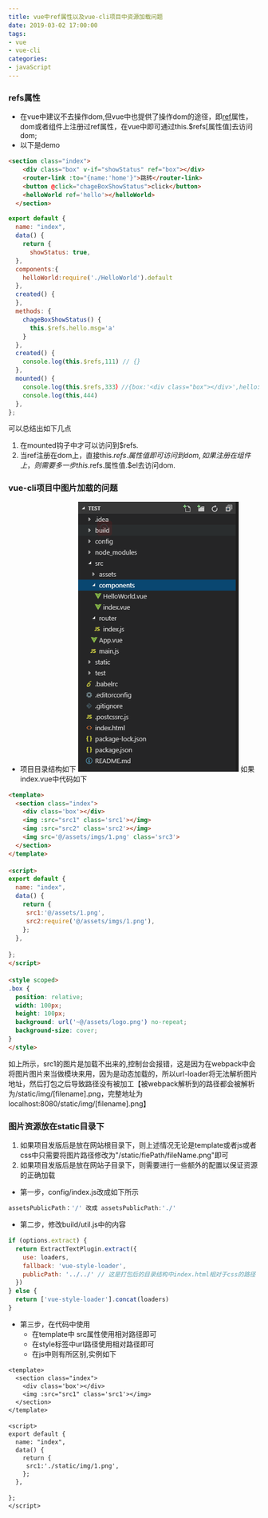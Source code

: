 ```yaml
---
title: vue中ref属性以及vue-cli项目中资源加载问题
date: 2019-03-02 17:00:00
tags:
- vue
- vue-cli
categories:
- javaScript
---
```

### refs属性
+ 在vue中建议不去操作dom,但vue中也提供了操作dom的途径，即[ref](https://cn.vuejs.org/v2/api/#vm-refs)属性，dom或者组件上注册过ref属性，在vue中即可通过this.$refs[属性值]去访问dom;
+ 以下是demo
```html
<section class="index">
    <div class="box" v-if="showStatus" ref="box"></div>
    <router-link :to="{name:'home'}">跳转</router-link>
    <button @click="chageBoxShowStatus">click</button>
    <helloWorld ref='hello'></helloWorld>
  </section>
```
```js
export default {
  name: "index",
  data() {
    return {
      showStatus: true,
  },
  components:{
    helloWorld:require('./HelloWorld').default
  },
  created() {
  },
  methods: {
    chageBoxShowStatus() {
      this.$refs.hello.msg='a'
    }
  },
  created() {
    console.log(this.$refs,111) // {}
  },
  mounted() {
    console.log(this.$refs,333）//{box:'<div class="box"></div>',hello:VueComponent}
    console.log(this,444)
  },
};
```
可以总结出如下几点
1. 在mounted钩子中才可以访问到$refs.
2. 当ref注册在dom上，直接this.$refs.属性值即可访问到dom,如果注册在组件上，则需要多一步this.$refs.属性值.$el去访问dom.
### vue-cli项目中图片加载的问题
+ 项目目录结构如下
![image](https://github.com/Mrzbf/Mrzbf.github.io/blob/master/assets/img/js/2019-03-01.png?raw=true)
如果index.vue中代码如下
```html
<template>
  <section class="index">
    <div class='box'></div>
    <img :src="src1" class='src1'></img>
    <img :src="src2" class='src2'></img>
    <img src='@/assets/imgs/1.png' class='src3'>
  </section>
</template>

<script>
export default {
  name: "index",
  data() {
    return {
     src1:'@/assets/1.png',
     src2:require('@/assets/imgs/1.png'),
    };
  },
 
};
</script>

<style scoped>
.box {
  position: relative;
  width: 100px;
  height: 100px;
  background: url('~@/assets/logo.png') no-repeat;
  background-size: cover;
}
</style>
```
如上所示，src1的图片是加载不出来的,控制台会报错，这是因为在webpack中会将图片图片来当做模块来用，因为是动态加载的，所以url-loader将无法解析图片地址，然后打包之后导致路径没有被加工【被webpack解析到的路径都会被解析为/static/img/[filename].png，完整地址为localhost:8080/static/img/[filename].png】
### 图片资源放在static目录下
1. 如果项目发版后是放在网站根目录下，则上述情况无论是template或者js或者css中只需要将图片路径修改为"/static/fiePath/fileName.png"即可
2. 如果项目发版后是放在网站子目录下，则需要进行一些额外的配置以保证资源的正确加载
+ 第一步，config/index.js改成如下所示
```js
assetsPublicPath：'/' 改成 assetsPublicPath:'./'
```
+ 第二步，修改build/util.js中的内容
```js
if (options.extract) {
  return ExtractTextPlugin.extract({
    use: loaders,
    fallback: 'vue-style-loader',
    publicPath: '../../' // 这是打包后的目录结构中index.html相对于css的路径
  })
} else {
  return ['vue-style-loader'].concat(loaders)
}
```
+ 第三步，在代码中使用
  + 在template中 src属性使用相对路径即可
  + 在style标签中url路径使用相对路径即可
  + 在js中则有所区别,实例如下
```
<template>
  <section class="index">
    <div class='box'></div>
    <img :src="src1" class='src1'></img>
  </section>
</template>

<script>
export default {
  name: "index",
  data() {
    return {
     src1:'./static/img/1.png',
    };
  },
 
};
</script>
```





